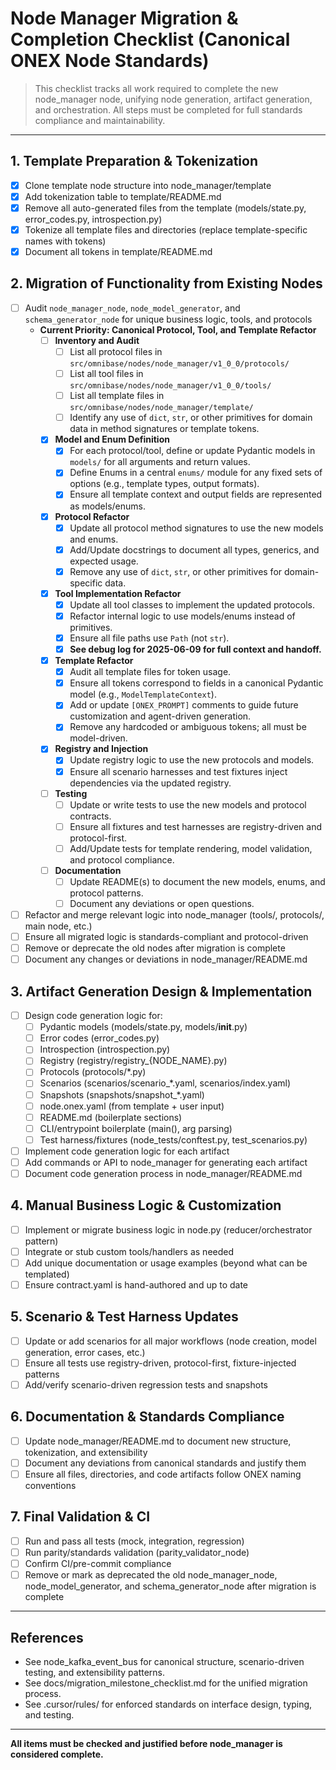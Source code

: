 # Node Manager Migration & Completion Checklist (Canonical ONEX Node Standards)

> This checklist tracks all work required to complete the new node_manager node, unifying node generation, artifact generation, and orchestration. All steps must be completed for full standards compliance and maintainability.

---

## 1. Template Preparation & Tokenization
- [x] Clone template node structure into node_manager/template
- [x] Add tokenization table to template/README.md
- [x] Remove all auto-generated files from the template (models/state.py, error_codes.py, introspection.py)
- [x] Tokenize all template files and directories (replace template-specific names with tokens)
- [x] Document all tokens in template/README.md

## 2. Migration of Functionality from Existing Nodes
- [ ] Audit `node_manager_node`, `node_model_generator`, and `schema_generator_node` for unique business logic, tools, and protocols
    - **Current Priority: Canonical Protocol, Tool, and Template Refactor**
        - [ ] **Inventory and Audit**
            - [ ] List all protocol files in `src/omnibase/nodes/node_manager/v1_0_0/protocols/`
            - [ ] List all tool files in `src/omnibase/nodes/node_manager/v1_0_0/tools/`
            - [ ] List all template files in `src/omnibase/nodes/node_manager/template/`
            - [ ] Identify any use of `dict`, `str`, or other primitives for domain data in method signatures or template tokens.
        - [x] **Model and Enum Definition**
            - [x] For each protocol/tool, define or update Pydantic models in `models/` for all arguments and return values.
            - [x] Define Enums in a central `enums/` module for any fixed sets of options (e.g., template types, output formats).
            - [x] Ensure all template context and output fields are represented as models/enums.
        - [x] **Protocol Refactor**
            - [x] Update all protocol method signatures to use the new models and enums.
            - [x] Add/Update docstrings to document all types, generics, and expected usage.
            - [x] Remove any use of `dict`, `str`, or other primitives for domain-specific data.
        - [x] **Tool Implementation Refactor**
            - [x] Update all tool classes to implement the updated protocols.
            - [x] Refactor internal logic to use models/enums instead of primitives.
            - [x] Ensure all file paths use `Path` (not `str`).
            - [x] **See debug log for 2025-06-09 for full context and handoff.**
        - [x] **Template Refactor**
            - [x] Audit all template files for token usage.
            - [x] Ensure all tokens correspond to fields in a canonical Pydantic model (e.g., `ModelTemplateContext`).
            - [x] Add or update `[ONEX_PROMPT]` comments to guide future customization and agent-driven generation.
            - [x] Remove any hardcoded or ambiguous tokens; all must be model-driven.
        - [x] **Registry and Injection**
            - [x] Update registry logic to use the new protocols and models.
            - [x] Ensure all scenario harnesses and test fixtures inject dependencies via the updated registry.
        - [ ] **Testing**
            - [ ] Update or write tests to use the new models and protocol contracts.
            - [ ] Ensure all fixtures and test harnesses are registry-driven and protocol-first.
            - [ ] Add/Update tests for template rendering, model validation, and protocol compliance.
        - [ ] **Documentation**
            - [ ] Update README(s) to document the new models, enums, and protocol patterns.
            - [ ] Document any deviations or open questions.
- [ ] Refactor and merge relevant logic into node_manager (tools/, protocols/, main node, etc.)
- [ ] Ensure all migrated logic is standards-compliant and protocol-driven
- [ ] Remove or deprecate the old nodes after migration is complete
- [ ] Document any changes or deviations in node_manager/README.md

## 3. Artifact Generation Design & Implementation
- [ ] Design code generation logic for:
    - [ ] Pydantic models (models/state.py, models/__init__.py)
    - [ ] Error codes (error_codes.py)
    - [ ] Introspection (introspection.py)
    - [ ] Registry (registry/registry_{NODE_NAME}.py)
    - [ ] Protocols (protocols/*.py)
    - [ ] Scenarios (scenarios/scenario_*.yaml, scenarios/index.yaml)
    - [ ] Snapshots (snapshots/snapshot_*.yaml)
    - [ ] node.onex.yaml (from template + user input)
    - [ ] README.md (boilerplate sections)
    - [ ] CLI/entrypoint boilerplate (main(), arg parsing)
    - [ ] Test harness/fixtures (node_tests/conftest.py, test_scenarios.py)
- [ ] Implement code generation logic for each artifact
- [ ] Add commands or API to node_manager for generating each artifact
- [ ] Document code generation process in node_manager/README.md

## 4. Manual Business Logic & Customization
- [ ] Implement or migrate business logic in node.py (reducer/orchestrator pattern)
- [ ] Integrate or stub custom tools/handlers as needed
- [ ] Add unique documentation or usage examples (beyond what can be templated)
- [ ] Ensure contract.yaml is hand-authored and up to date

## 5. Scenario & Test Harness Updates
- [ ] Update or add scenarios for all major workflows (node creation, model generation, error cases, etc.)
- [ ] Ensure all tests use registry-driven, protocol-first, fixture-injected patterns
- [ ] Add/verify scenario-driven regression tests and snapshots

## 6. Documentation & Standards Compliance
- [ ] Update node_manager/README.md to document new structure, tokenization, and extensibility
- [ ] Document any deviations from canonical standards and justify them
- [ ] Ensure all files, directories, and code artifacts follow ONEX naming conventions

## 7. Final Validation & CI
- [ ] Run and pass all tests (mock, integration, regression)
- [ ] Run parity/standards validation (parity_validator_node)
- [ ] Confirm CI/pre-commit compliance
- [ ] Remove or mark as deprecated the old node_manager_node, node_model_generator, and schema_generator_node after migration is complete

---

## References
- See node_kafka_event_bus for canonical structure, scenario-driven testing, and extensibility patterns.
- See docs/migration_milestone_checklist.md for the unified migration process.
- See .cursor/rules/ for enforced standards on interface design, typing, and testing.

---

**All items must be checked and justified before node_manager is considered complete.** 